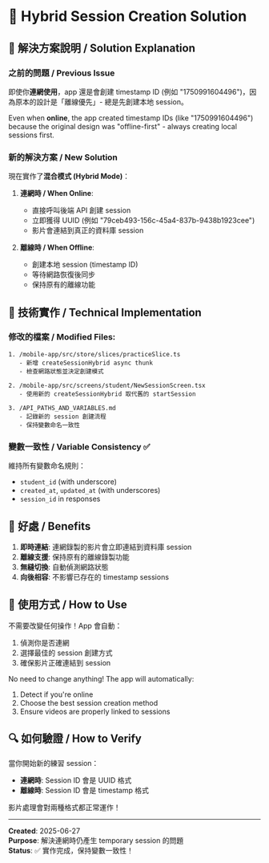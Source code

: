 # 🚀 Hybrid Session Creation Solution

## 📱 解決方案說明 / Solution Explanation

### 之前的問題 / Previous Issue
即使你**連網使用**，app 還是會創建 timestamp ID (例如 "1750991604496")，因為原本的設計是「離線優先」- 總是先創建本地 session。

Even when **online**, the app created timestamp IDs (like "1750991604496") because the original design was "offline-first" - always creating local sessions first.

### 新的解決方案 / New Solution
現在實作了**混合模式 (Hybrid Mode)**：

1. **連網時 / When Online**: 
   - 直接呼叫後端 API 創建 session
   - 立即獲得 UUID (例如 "79ceb493-156c-45a4-837b-9438b1923cee")
   - 影片會連結到真正的資料庫 session

2. **離線時 / When Offline**:
   - 創建本地 session (timestamp ID)
   - 等待網路恢復後同步
   - 保持原有的離線功能

## 🔧 技術實作 / Technical Implementation

### 修改的檔案 / Modified Files:
```
1. /mobile-app/src/store/slices/practiceSlice.ts
   - 新增 createSessionHybrid async thunk
   - 檢查網路狀態並決定創建模式

2. /mobile-app/src/screens/student/NewSessionScreen.tsx
   - 使用新的 createSessionHybrid 取代舊的 startSession

3. /API_PATHS_AND_VARIABLES.md
   - 記錄新的 session 創建流程
   - 保持變數命名一致性
```

### 變數一致性 / Variable Consistency ✅
維持所有變數命名規則：
- `student_id` (with underscore)
- `created_at`, `updated_at` (with underscores)
- `session_id` in responses

## 🎯 好處 / Benefits

1. **即時連結**: 連網錄製的影片會立即連結到資料庫 session
2. **離線支援**: 保持原有的離線錄製功能
3. **無縫切換**: 自動偵測網路狀態
4. **向後相容**: 不影響已存在的 timestamp sessions

## 📱 使用方式 / How to Use

不需要改變任何操作！App 會自動：
1. 偵測你是否連網
2. 選擇最佳的 session 創建方式
3. 確保影片正確連結到 session

No need to change anything! The app will automatically:
1. Detect if you're online
2. Choose the best session creation method
3. Ensure videos are properly linked to sessions

## 🔍 如何驗證 / How to Verify

當你開始新的練習 session：
- **連網時**: Session ID 會是 UUID 格式
- **離線時**: Session ID 會是 timestamp 格式

影片處理會對兩種格式都正常運作！

---

**Created**: 2025-06-27  
**Purpose**: 解決連網時仍產生 temporary session 的問題  
**Status**: ✅ 實作完成，保持變數一致性！